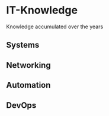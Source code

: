 # IT-Knowledge
Knowledge accumulated over the years

## Systems
## Networking
## Automation
## DevOps
